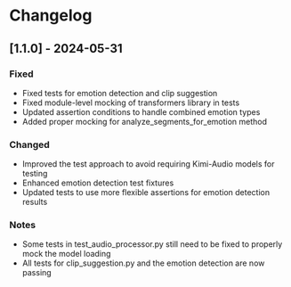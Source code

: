 # Changelog

## [1.1.0] - 2024-05-31

### Fixed
- Fixed tests for emotion detection and clip suggestion
- Fixed module-level mocking of transformers library in tests
- Updated assertion conditions to handle combined emotion types
- Added proper mocking for analyze_segments_for_emotion method

### Changed
- Improved the test approach to avoid requiring Kimi-Audio models for testing
- Enhanced emotion detection test fixtures
- Updated tests to use more flexible assertions for emotion detection results

### Notes
- Some tests in test_audio_processor.py still need to be fixed to properly mock the model loading
- All tests for clip_suggestion.py and the emotion detection are now passing 